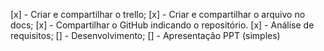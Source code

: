 [x] - Criar e compartilhar o trello;
[x] - Criar e compartilhar o arquivo no docs;
[x] - Compartilhar o GitHub indicando o repositório.
[x] - Análise de requisitos;
[] - Desenvolvimento;
[] - Apresentação PPT (simples)
